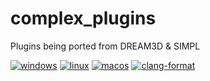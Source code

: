 # complex_plugins #

Plugins being ported from DREAM3D &amp; SIMPL


[![windows](https://github.com/BlueQuartzSoftware/complex_plugins/actions/workflows/windows.yml/badge.svg)](https://github.com/BlueQuartzSoftware/complex_plugins/actions/workflows/windows.yml) [![linux](https://github.com/BlueQuartzSoftware/complex_plugins/actions/workflows/linux.yml/badge.svg)](https://github.com/BlueQuartzSoftware/complex_plugins/actions/workflows/linux.yml) [![macos](https://github.com/BlueQuartzSoftware/complex_plugins/actions/workflows/macos.yml/badge.svg)](https://github.com/BlueQuartzSoftware/complex_plugins/actions/workflows/macos.yml) [![clang-format](https://github.com/BlueQuartzSoftware/complex_plugins/actions/workflows/format_push.yml/badge.svg)](https://github.com/BlueQuartzSoftware/complex_plugins/actions/workflows/format_push.yml)

